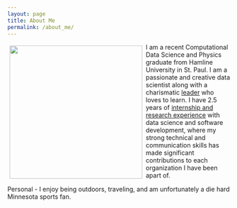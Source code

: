 ```yaml
---
layout: page
title: About Me
permalink: /about_me/
---
```


<img src="/Electron-Microscope-169.png" width="300"  align="left" style= "padding:5px">

I am a recent Computational Data Science and Physics graduate from Hamline University in St. Paul. I am a passionate and creative data scientist along with a charismatic [leader](https://zgriebel.github.io/awards_and_achievements/) who loves to learn. I have 2.5 years of [internship and research experience](https://zgriebel.github.io/Experience/) with data science and software development, where my strong technical and communication skills has made significant contributions to each organization I have been apart of.

Personal - I enjoy being outdoors, traveling, and am unfortunately a die hard Minnesota sports fan.
